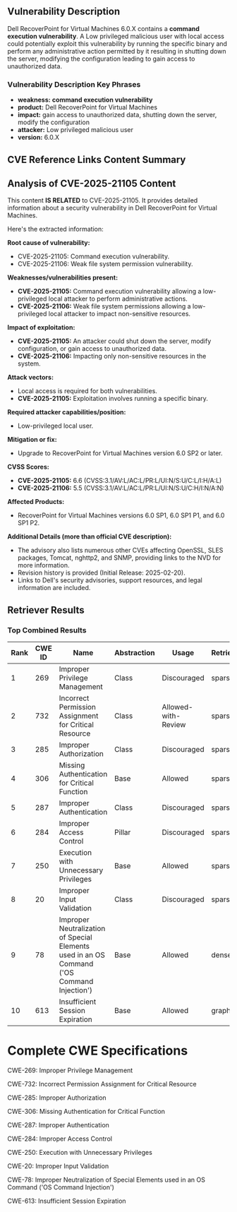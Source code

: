 ## Vulnerability Description
Dell RecoverPoint for Virtual Machines 6.0.X contains a **command execution vulnerability**. A Low privileged malicious user with local access could potentially exploit this vulnerability by running the specific binary and perform any administrative action permitted by it resulting in shutting down the server, modifying the configuration leading to gain access to unauthorized data.

### Vulnerability Description Key Phrases
- **weakness:** **command execution vulnerability**
- **product:** Dell RecoverPoint for Virtual Machines
- **impact:** gain access to unauthorized data, shutting down the server, modify the configuration
- **attacker:** Low privileged malicious user
- **version:** 6.0.X

## CVE Reference Links Content Summary
## Analysis of CVE-2025-21105 Content

This content **IS RELATED** to CVE-2025-21105. It provides detailed information about a security vulnerability in Dell RecoverPoint for Virtual Machines.

Here's the extracted information:

**Root cause of vulnerability:**

*   CVE-2025-21105: Command execution vulnerability.
*   CVE-2025-21106: Weak file system permission vulnerability.

**Weaknesses/vulnerabilities present:**

*   **CVE-2025-21105:** Command execution vulnerability allowing a low-privileged local attacker to perform administrative actions.
*   **CVE-2025-21106:** Weak file system permissions allowing a low-privileged local attacker to impact non-sensitive resources.

**Impact of exploitation:**

*   **CVE-2025-21105:**  An attacker could shut down the server, modify configuration, or gain access to unauthorized data.
*   **CVE-2025-21106:** Impacting only non-sensitive resources in the system.

**Attack vectors:**

*   Local access is required for both vulnerabilities.
*   **CVE-2025-21105:** Exploitation involves running a specific binary.

**Required attacker capabilities/position:**

*   Low-privileged local user.

**Mitigation or fix:**

*   Upgrade to RecoverPoint for Virtual Machines version 6.0 SP2 or later.

**CVSS Scores:**

*   **CVE-2025-21105:** 6.6 (CVSS:3.1/AV:L/AC:L/PR:L/UI:N/S:U/C:L/I:H/A:L)
*   **CVE-2025-21106:** 5.5 (CVSS:3.1/AV:L/AC:L/PR:L/UI:N/S:U/C:H/I:N/A:N)

**Affected Products:**

*   RecoverPoint for Virtual Machines versions 6.0 SP1, 6.0 SP1 P1, and 6.0 SP1 P2.

**Additional Details (more than official CVE description):**

*   The advisory also lists numerous other CVEs affecting OpenSSL, SLES packages, Tomcat, nghttp2, and SNMP, providing links to the NVD for more information.
*   Revision history is provided (Initial Release: 2025-02-20).
*   Links to Dell's security advisories, support resources, and legal information are included.

## Retriever Results

### Top Combined Results

| Rank | CWE ID | Name | Abstraction | Usage  | Retrievers | Individual Scores |
|------|--------|------|-------------|-------|------------|-------------------|
| 1 | 269 | Improper Privilege Management | Class | Discouraged | sparse | 0.314 |
| 2 | 732 | Incorrect Permission Assignment for Critical Resource | Class | Allowed-with-Review | sparse | 0.291 |
| 3 | 285 | Improper Authorization | Class | Discouraged | sparse | 0.289 |
| 4 | 306 | Missing Authentication for Critical Function | Base | Allowed | sparse | 0.282 |
| 5 | 287 | Improper Authentication | Class | Discouraged | sparse | 0.280 |
| 6 | 284 | Improper Access Control | Pillar | Discouraged | sparse | 0.280 |
| 7 | 250 | Execution with Unnecessary Privileges | Base | Allowed | sparse | 0.280 |
| 8 | 20 | Improper Input Validation | Class | Discouraged | sparse | 0.279 |
| 9 | 78 | Improper Neutralization of Special Elements used in an OS Command ('OS Command Injection') | Base | Allowed | dense | 0.513 |
| 10 | 613 | Insufficient Session Expiration | Base | Allowed | graph | 0.002 |



# Complete CWE Specifications

CWE-269: Improper Privilege Management

CWE-732: Incorrect Permission Assignment for Critical Resource

CWE-285: Improper Authorization

CWE-306: Missing Authentication for Critical Function

CWE-287: Improper Authentication

CWE-284: Improper Access Control

CWE-250: Execution with Unnecessary Privileges

CWE-20: Improper Input Validation

CWE-78: Improper Neutralization of Special Elements used in an OS Command ('OS Command Injection')

CWE-613: Insufficient Session Expiration